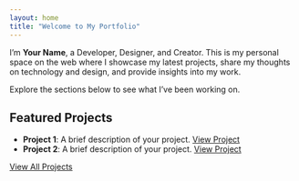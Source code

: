 ```yaml
---
layout: home
title: "Welcome to My Portfolio"
---
```


I’m **Your Name**, a Developer, Designer, and Creator. This is my personal space on the web where I showcase my latest projects, share my thoughts on technology and design, and provide insights into my work.

Explore the sections below to see what I’ve been working on.

## Featured Projects

- **Project 1**: A brief description of your project. [View Project](link-to-project)
- **Project 2**: A brief description of your project. [View Project](link-to-project)

[View All Projects](projects)
